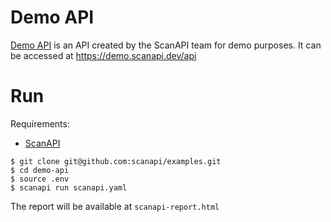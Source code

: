 # Demo API

[Demo API](https://github.com/scanapi/demo-api) is an API created by the ScanAPI team for demo
purposes. It can be accessed at https://demo.scanapi.dev/api

# Run

Requirements:
- [ScanAPI](https://pypi.org/project/scanapi/)

```shell
$ git clone git@github.com:scanapi/examples.git
$ cd demo-api
$ source .env
$ scanapi run scanapi.yaml
```

The report will be available at `scanapi-report.html`

